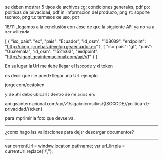 se deben mostrar 5 tipos de archivos
cg: condiciones generales, pdf
pp: politicas de privacidad, pdf
in: informacion del producto, png
st: soporte tecnico, png
tu: terminos de uso, pdf

18/11
Llegamos a la conclusión con Jose de que la siguiente API 
ya no va a ser utilizada.

[
{
"iso_pais": "ec",
"pais": "Ecuador",
 "id_osm": "108089",
 "endpoint": "http://nimp_pruebas.develop.geaecuador.ec"
 },
 {
 "iso_pais": "gt",
 "pais": "Guatemala",
 "id_osm": "1521463",
 "endpoint": "http://sigagt.geainternacional.com/api/v1"
 }
 ]


En su lugar la Url me debe llegar el Isocode y el token

es decir que me puede llegar una Url. ejemplo:

jorge.com/ec/token

y de ahí debo ubicarla dentro de mi axios en:

api.geainternacional.com/api/v1/siga/micrositios/{ISOCODE}/politica-de-privacidad/{token}

para imprimir la foto que devuelva.

---
¿como hago las validaciones para dejar descargar documentos?

---
var currentUrl = window.location.pathname;
var url_limpia = currentUrl.replace('/','');
